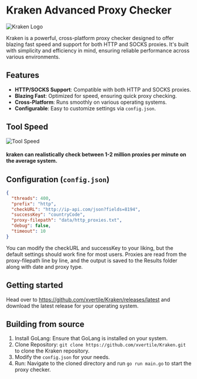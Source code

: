 # Kraken Advanced Proxy Checker

![Kraken Logo](https://i.imgur.com/RTUdcfp.png)

Kraken is a powerful, cross-platform proxy checker designed to offer blazing fast speed and support for both HTTP and SOCKS proxies. It's built with simplicity and efficiency in mind, ensuring reliable performance across various environments.

## Features

- **HTTP/SOCKS Support**: Compatible with both HTTP and SOCKS proxies.
- **Blazing Fast**: Optimized for speed, ensuring quick proxy checking.
- **Cross-Platform**: Runs smoothly on various operating systems.
- **Configurable**: Easy to customize settings via `config.json`.

## Tool Speed

![Tool Speed](https://media.discordapp.net/attachments/720287329859797024/1174015280184303666/image.png)
#### kraken can realistically check between 1-2 million proxies per minute on the average system. 

## Configuration (`config.json`)

```json
{
  "threads": 400,
  "prefix": "http",
  "checkURL": "http://ip-api.com/json?fields=8194",
  "successKey": "countryCode",
  "proxy-filepath": "data/http_proxies.txt",
  "debug": false,
  "timeout": 10
}
```
You can modify the checkURL and successKey to your liking, but the default settings should work fine for most users. Proxies are read from the proxy-filepath line by line, and the output is saved to the Results folder along with date and proxy type.
## Getting started
Head over to https://github.com/xvertile/Kraken/releases/latest and download the latest release for your operating system.

## Building from source
1. Install GoLang: Ensure that GoLang is installed on your system.
2. Clone Repository: ``git clone https://github.com/xvertile/Kraken.git``  to clone the Kraken repository.
2. Modify the ``config.json`` for your needs.
3. Run: Navigate to the cloned directory and run ```go run main.go``` to start the proxy checker.
